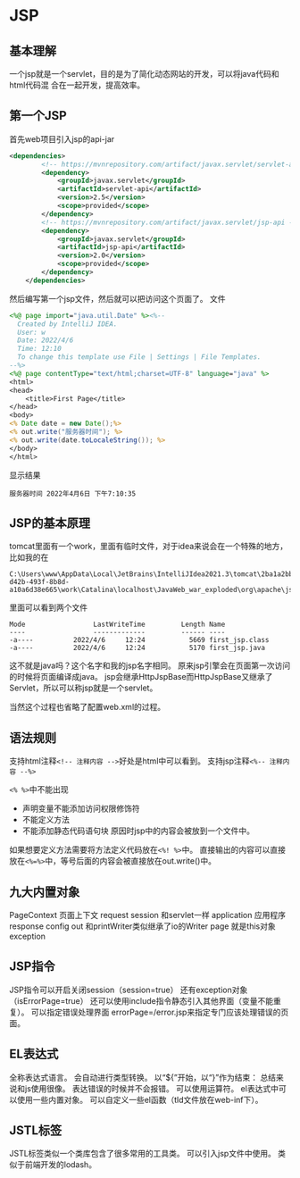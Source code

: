 # JSP

## 基本理解
一个jsp就是一个servlet，目的是为了简化动态网站的开发，可以将java代码和html代码混
合在一起开发，提高效率。

## 第一个JSP
首先web项目引入jsp的api-jar
```xml
<dependencies>
        <!-- https://mvnrepository.com/artifact/javax.servlet/servlet-api -->
        <dependency>
            <groupId>javax.servlet</groupId>
            <artifactId>servlet-api</artifactId>
            <version>2.5</version>
            <scope>provided</scope>
        </dependency>
        <!-- https://mvnrepository.com/artifact/javax.servlet/jsp-api -->
        <dependency>
            <groupId>javax.servlet</groupId>
            <artifactId>jsp-api</artifactId>
            <version>2.0</version>
            <scope>provided</scope>
        </dependency>
    </dependencies>
```

然后编写第一个jsp文件，然后就可以把访问这个页面了。
文件
```jsp
<%@ page import="java.util.Date" %><%--
  Created by IntelliJ IDEA.
  User: w
  Date: 2022/4/6
  Time: 12:10
  To change this template use File | Settings | File Templates.
--%>
<%@ page contentType="text/html;charset=UTF-8" language="java" %>
<html>
<head>
    <title>First Page</title>
</head>
<body>
<% Date date = new Date();%>
<% out.write("服务器时间"); %>
<% out.write(date.toLocaleString()); %>
</body>
</html>
```

显示结果
```text
服务器时间 2022年4月6日 下午7:10:35
```


## JSP的基本原理


tomcat里面有一个work，里面有临时文件，对于idea来说会在一个特殊的地方，比如我的在
```text
C:\Users\www\AppData\Local\JetBrains\IntelliJIdea2021.3\tomcat\2ba1a2bb-d42b-493f-8b8d-a10a6d38e665\work\Catalina\localhost\JavaWeb_war_exploded\org\apache\jsp
```
里面可以看到两个文件
```text
Mode                 LastWriteTime         Length Name
----                 -------------         ------ ----
-a----          2022/4/6     12:24           5669 first_jsp.class
-a----          2022/4/6     12:24           5170 first_jsp.java
```
这不就是java吗？这个名字和我的jsp名字相同。
原来jsp引擎会在页面第一次访问的时候将页面编译成java。
jsp会继承HttpJspBase而HttpJspBase又继承了Servlet，所以可以称jsp就是一个servlet。

当然这个过程也省略了配置web.xml的过程。

## 语法规则
支持html注释`<!-- 注释内容 -->`好处是html中可以看到。
支持jsp注释`<%-- 注释内容 --%>`

`<% %>`中不能出现
- 声明变量不能添加访问权限修饰符
- 不能定义方法
- 不能添加静态代码语句块
原因时jsp中的内容会被放到一个文件中。

如果想要定义方法需要将方法定义代码放在`<%! %>`中。
直接输出的内容可以直接放在`<%=%>`中，等号后面的内容会被直接放在out.write()中。

## 九大内置对象
PageContext  页面上下文
request
session 和servlet一样
application 应用程序
response
config 
out 和printWriter类似继承了io的Writer
page 就是this对象
exception 

## JSP指令
JSP指令可以开启关闭session（session=true）
还有exception对象 （isErrorPage=true）
还可以使用include指令静态引入其他界面（变量不能重复）。
可以指定错误处理界面 errorPage=/error.jsp来指定专门应该处理错误的页面。

## EL表达式
全称表达式语言。
会自动进行类型转换。
以“${”开始，以“}”作为结束：
总结来说和js使用很像。
表达错误的时候并不会报错。
可以使用运算符。
el表达式中可以使用一些内置对象。
可以自定义一些el函数（tld文件放在web-inf下）。

## JSTL标签
JSTL标签类似一个类库包含了很多常用的工具类。
可以引入jsp文件中使用。
类似于前端开发的lodash。
